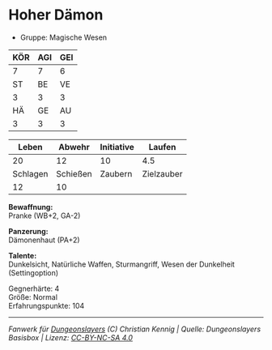 # Hoher Dämon  
- Gruppe: Magische Wesen  

| KÖR | AGI | GEI |  
| --- | --- | --- |  
| 7   | 7   | 6   |
| ST  | BE  | VE  |  
| 3   | 3   | 3   |
| HÄ  | GE  | AU  |  
| 3   | 3   | 3   |


| Leben    | Abwehr   | Initiative | Laufen     |
| -------- | -------- | ---------- | ---------- |
| 20       | 12       | 10         | 4.5        |
| Schlagen | Schießen | Zaubern    | Zielzauber |
| 12       | 10       |            |            |

**Bewaffnung:**  
Pranke (WB+2, GA-2)

**Panzerung:**  
Dämonenhaut (PA+2)

**Talente:**  
Dunkelsicht, Natürliche Waffen, Sturmangriff, Wesen der Dunkelheit (Settingoption)

Gegnerhärte: 4  
Größe: Normal  
Erfahrungspunkte: 104  



___
*Fanwerk für [Dungeonslayers](https://www.dungeonslayers.net/) (C) Christian Kennig | Quelle: Dungeonslayers Basisbox | Lizenz: [CC-BY-NC-SA 4.0](https://creativecommons.org/licenses/by-nc-sa/4.0/deed.de)*